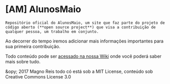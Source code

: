 # [AM] AlunosMaio

    Repositório oficial do AlunosMaio, um site que faz parte do projeto de código aberto (**open source project**) que visa a contribuição de qualquer pessoa, um trabalho em conjunto.

Ao decorrer do tempo iremos adicionar mais informações importantes para sua primeira contribuição.

Todo conteúdo pode ser [acessado na nossa Wiki](https://github.com/raincorn/alunosmaio/wiki) onde você poderá saber mais sobre tudo.

&opy; 2017 Magno Reis todo có está sob a MIT License, conteúdo sob Creative Commons License 3.0
